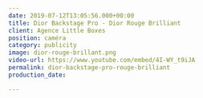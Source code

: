 ```yaml
---
date: 2019-07-12T13:05:56.000+00:00
title: Dior Backstage Pro - Dior Rouge Brilliant
client: Agence Little Boxes
position: caméra
category: publicity
image: dior-rouge-brillant.png
video-url: https://www.youtube.com/embed/4I-WY_t9iJA
permalink: dior-backstage-pro-rouge-brilliant
production_date: 

---
```

